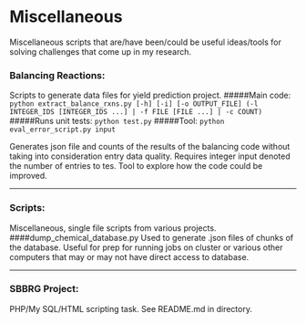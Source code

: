 Miscellaneous
=============

Miscellaneous scripts that are/have been/could be useful ideas/tools for solving challenges that come up in my research.

### Balancing Reactions:
Scripts to generate data files for yield prediction project.
#####Main code:
`python extract_balance_rxns.py [-h] [-i] [-o OUTPUT_FILE] (-l INTEGER_IDS [INTEGER_IDS ...] | -f FILE [FILE ...] | -c COUNT)`
#####Runs unit tests:
`python test.py`
#####Tool:
`python eval_error_script.py input`

Generates json file and counts of the results of the balancing code without taking into consideration entry data quality. Requires integer input denoted the number of entries to tes. Tool to explore how the code could be improved.

---
### Scripts:
Miscellaneous, single file scripts from various projects.
####dump_chemical_database.py
Used to generate .json files of chunks of the database. Useful for prep for running jobs on cluster or various other computers that may or may not have direct access to database.

---
### SBBRG Project:
PHP/My SQL/HTML scripting task. See README.md in directory.
